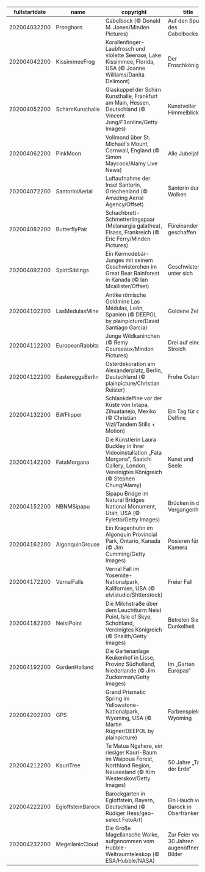 |fullstartdate|name|copyright|title|image|
|--|--|--|--|--|
202004032200|Pronghorn|Gabelbock (© Donald M. Jones/Minden Pictures)|Auf den Spuren des Gabelbocks|![](/de-DE/2020/04/202004032200Pronghorn.jpg)|
202004042200|KissimmeeFrog|Korallenfinger-Laubfrosch und violette Seerose, Lake Kissimmee, Florida, USA (© Joanne Williams/Danita Delimont)|Der Froschkönig?|![](/de-DE/2020/04/202004042200KissimmeeFrog.jpg)|
202004052200|SchirmKunsthalle|Glaskuppel der Schirn Kunsthalle, Frankfurt am Main, Hessen, Deutschland (© Vincent Jung/F1online/Getty Images)|Kunstvoller Himmelblick|![](/de-DE/2020/04/202004052200SchirmKunsthalle.jpg)|
202004062200|PinkMoon|Vollmond über St. Michael's Mount, Cornwall, England (© Simon Maycock/Alamy Live News)|Alle Jubeljahre|![](/de-DE/2020/04/202004062200PinkMoon.jpg)|
202004072200|SantoriniAerial|Luftaufnahme der Insel Santorin, Griechenland (© Amazing Aerial Agency/Offset)|Santorin durch Wolken|![](/de-DE/2020/04/202004072200SantoriniAerial.jpg)|
202004082200|ButterflyPair|Schachbrett-Schmetterlingspaar (Melanargia galathea), Elsass, Frankreich (© Eric Ferry/Minden Pictures)|Füreinander geschaffen|![](/de-DE/2020/04/202004082200ButterflyPair.jpg)|
202004092200|SpiritSiblings|Ein Kermodebär-Junges mit seinem Geschwisterchen im Great Bear Rainforest in Kanada (© Ian Mcallister/Offset)|Geschwister unter sich|![](/de-DE/2020/04/202004092200SpiritSiblings.jpg)|
202004102200|LasMedulasMine|Antike römische Goldmine Las Médulas, León, Spanien (© DEEPOL by plainpicture/David Santiago Garcia)|Goldene Zeiten|![](/de-DE/2020/04/202004102200LasMedulasMine.jpg)|
202004112200|EuropeanRabbits|Junge Wildkaninchen (© Remy Courseaux/Minden Pictures)|Drei auf einen Streich|![](/de-DE/2020/04/202004112200EuropeanRabbits.jpg)|
202004122200|EastereggsBerlin|Osterdekoration am Alexanderplatz, Berlin, Deutschland (© plainpicture/Christian Reister)|Frohe Ostern!|![](/de-DE/2020/04/202004122200EastereggsBerlin.jpg)|
202004132200|BWFlipper|Schlankdelfine vor der Küste von Ixtapa, Zihuatanejo, Mexiko (© Christian Vizl/Tandem Stills + Motion)|Ein Tag für die Delfine|![](/de-DE/2020/04/202004132200BWFlipper.jpg)|
202004142200|FataMorgana|Die Künstlerin Laura Buckley in ihrer Videoinstallation „Fata Morgana“, Saatchi Gallery, London, Vereinigtes Königreich (© Stephen Chung/Alamy)|Kunst und Seele|![](/de-DE/2020/04/202004142200FataMorgana.jpg)|
202004152200|NBNMSipapu|Sipapu Bridge im Natural Bridges National Monument, Utah, USA (© Fyletto/Getty Images)|Brücken in die Vergangenheit|![](/de-DE/2020/04/202004152200NBNMSipapu.jpg)|
202004162200|AlgonquinGrouse|Ein Kragenhuhn im Algonquin Provincial Park, Ontario, Kanada (© Jim Cumming/Getty Images)|Posieren für die Kamera|![](/de-DE/2020/04/202004162200AlgonquinGrouse.jpg)|
202004172200|VernalFalls|Vernal Fall im Yosemite-Nationalpark, Kalifornien, USA (© elvistudio/Shtterstock)|Freier Fall|![](/de-DE/2020/04/202004172200VernalFalls.jpg)|
202004182200|NeistPoint|Die Milchstraße über dem Leuchtturm Neist Point, Isle of Skye, Schottland, Vereinigtes Königreich (© Shaiith/Getty Images)|Betreten Sie die Dunkelheit|![](/de-DE/2020/04/202004182200NeistPoint.jpg)|
202004192200|GardenHolland|Die Gartenanlage Keukenhof in Lisse, Provinz Südholland, Niederlande (© Jim Zuckerman/Getty Images)|Im „Garten Europas“|![](/de-DE/2020/04/202004192200GardenHolland.jpg)|
202004202200|GPS|Grand Prismatic Spring im Yellowstone-Nationalpark, Wyoming, USA (© Martin Rügner/DEEPOL by plainpicture)|Farbenspiele in Wyoming|![](/de-DE/2020/04/202004202200GPS.jpg)|
202004212200|KauriTree|Te Matua Ngahere, ein riesiger Kauri-Baum im Waipoua Forest, Northland Region, Neuseeland (© Kim Westerskov/Getty Images)|50 Jahre „Tag der Erde“|![](/de-DE/2020/04/202004212200KauriTree.jpg)|
202004222200|EgloffsteinBarock|Barockgarten in Egloffstein, Bayern, Deutschland (© Rüdiger Hess/geo-select FotoArt)|Ein Hauch von Barock in Oberfranken|![](/de-DE/2020/04/202004222200EgloffsteinBarock.jpg)|
202004232200|MegellanicCloud|Die Große Magellansche Wolke, aufgenommen vom Hubble-Weltraumteleskop (© ESA/Hubble/NASA)|Zur Feier von 30 Jahren augenöffnender Bilder|![](/de-DE/2020/04/202004232200MegellanicCloud.jpg)|
